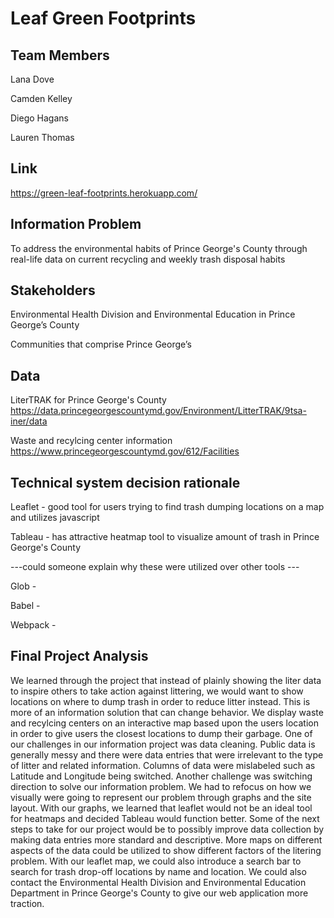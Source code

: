 # Leaf Green Footprints
## Team Members
Lana Dove

Camden Kelley

Diego Hagans

Lauren Thomas
## Link
https://green-leaf-footprints.herokuapp.com/
## Information Problem
To address the environmental habits of Prince George's County through real-life data on current recycling and weekly trash disposal habits
## Stakeholders 
Environmental Health Division and Environmental Education in Prince George’s County

Communities that comprise Prince George’s
## Data
LiterTRAK for Prince George's County
https://data.princegeorgescountymd.gov/Environment/LitterTRAK/9tsa-iner/data

Waste and recylcing center information
https://www.princegeorgescountymd.gov/612/Facilities
## Technical system decision rationale
Leaflet - good tool for users trying to find trash dumping locations on a map and utilizes javascript

Tableau - has attractive heatmap tool to visualize amount of trash in Prince George's County

---could someone explain why these were utilized over other tools ---

Glob - 

Babel -

Webpack -
## Final Project Analysis
  We learned through the project that instead of plainly showing the liter data to inspire others to take action against littering, we would want to show locations on where to dump trash in order to reduce litter instead. This is more of an information solution that can change behavior. We display waste and recylcing centers on an interactive map based upon the users location in order to give users the closest locations to dump their garbage.
    One of our challenges in our information project was data cleaning. Public data is generally messy and there were data entries that were irrelevant to the type of litter and related information. Columns of data were mislabeled such as Latitude and Longitude being switched. Another challenge was switching direction to solve our information problem. We had to refocus on how we visually were going to represent our problem through graphs and the site layout. With our graphs, we learned that leaflet would not be an ideal tool for heatmaps and decided Tableau would function better.
    Some of the next steps to take for our project would be to possibly improve data collection by making data entries more standard and descriptive. More maps on different aspects of the data could be utilized to show different factors of the litering problem. With our leaflet map, we could also introduce a search bar to search for trash drop-off locations by name and location. We could also contact the Environmental Health Division and Environmental Education Department in Prince George's County to give our web application more traction.
